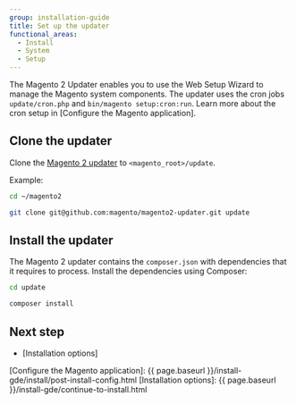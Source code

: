 ```yaml
---
group: installation-guide
title: Set up the updater
functional_areas:
  - Install
  - System
  - Setup
---
```


The Magento 2 Updater enables you to use the Web Setup Wizard to manage the Magento system components.
The updater uses the cron jobs `update/cron.php` and `bin/magento setup:cron:run`.
Learn more about the cron setup in [Configure the Magento application].

## Clone the updater

Clone the [Magento 2 updater](https://github.com/magento/magento2-updater) to `<magento_root>/update`.

Example:

```bash
cd ~/magento2
```
```bash
git clone git@github.com:magento/magento2-updater.git update
```

## Install the updater

The Magento 2 updater contains the `composer.json` with dependencies that it requires to process.
Install the dependencies using Composer:

```bash
cd update
```
```bash
composer install
```
    
## Next step

* [Installation options]

<!-- Link definitions -->

[Configure the Magento application]: {{ page.baseurl }}/install-gde/install/post-install-config.html
[Installation options]: {{ page.baseurl }}/install-gde/continue-to-install.html